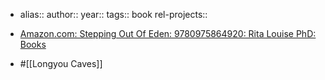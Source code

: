 - alias::
  author::
  year::
  tags:: book
  rel-projects::

- [Amazon.com: Stepping Out Of Eden: 9780975864920: Rita Louise PhD: Books](https://www.amazon.com/Stepping-Out-Eden-Louise-Rita/dp/0975864920)
- #[[Longyou Caves]]
